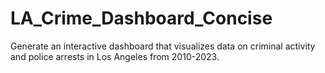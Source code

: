 # LA_Crime_Dashboard_Concise
Generate an interactive dashboard that visualizes data on criminal activity and police arrests in Los Angeles from 2010-2023.

